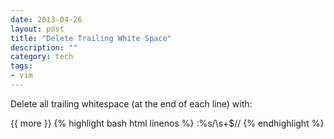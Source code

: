 ```yaml
---
date: 2013-04-26
layout: post
title: "Delete Trailing White Space"
description: ""
category: tech 
tags:
- vim
---
```

 
   
Delete all trailing whitespace (at the end of each line) with:

{{ more }} 
{% highlight bash html linenos %}
:%s/\s\+$//
{% endhighlight %}
 
